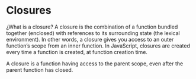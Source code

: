 # Closures
¿What is a closure?
A closure is the combination of a function bundled together (enclosed) with references to its surrounding state (the lexical environment). 
In other words, a closure gives you access to an outer function’s scope from an inner function. In JavaScript, closures are created every time a function is created, at function creation time.

A closure is a function having access to the parent scope, even after the parent function has closed.
